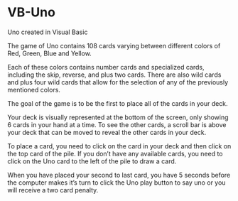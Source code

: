 # VB-Uno
Uno created in Visual Basic

The game of Uno contains 108 cards varying between different colors of Red, Green, Blue and Yellow.

Each of these colors contains number cards and specialized cards, including the skip, reverse, and plus two cards. There are also wild cards and plus four wild cards that allow for the selection of any of the previously mentioned colors. 

The goal of the game is to be the first to place all of the cards in your deck. 

Your deck is visually represented at the bottom of the screen, only showing 6 cards in your hand at a time. To see the other cards, a scroll bar is above your deck that can be moved to reveal the other cards in your deck.

To place a card, you need to click on the card in your deck and then click on the top card of the pile. If you don’t have any available cards, you need to click on the Uno card to the left of the pile to draw a card. 

When you have placed your second to last card, you have 5 seconds before the computer makes it’s turn to click the Uno play button to say uno or you will receive a two card penalty.
